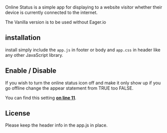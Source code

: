 Online Status is a simple app for displaying to a website visitor whether their device is currently connected to the internet.

The Vanilla version is to be used without Eager.io

## installation 

install simply include the `app.js` in footer or body and `app.css` in header like any other JavaScript library.

## Enable / Disable

If you wish to turn the online status icon off and make it only show up if you go offline change the appear statement from TRUE too FALSE. 

You can find this setting [**on line 11**](https://github.com/themecreek/online-status/blob/master/vanilla/onlinestatus.js#L11). 

## License

Please keep the header info in the app.js in place. 
